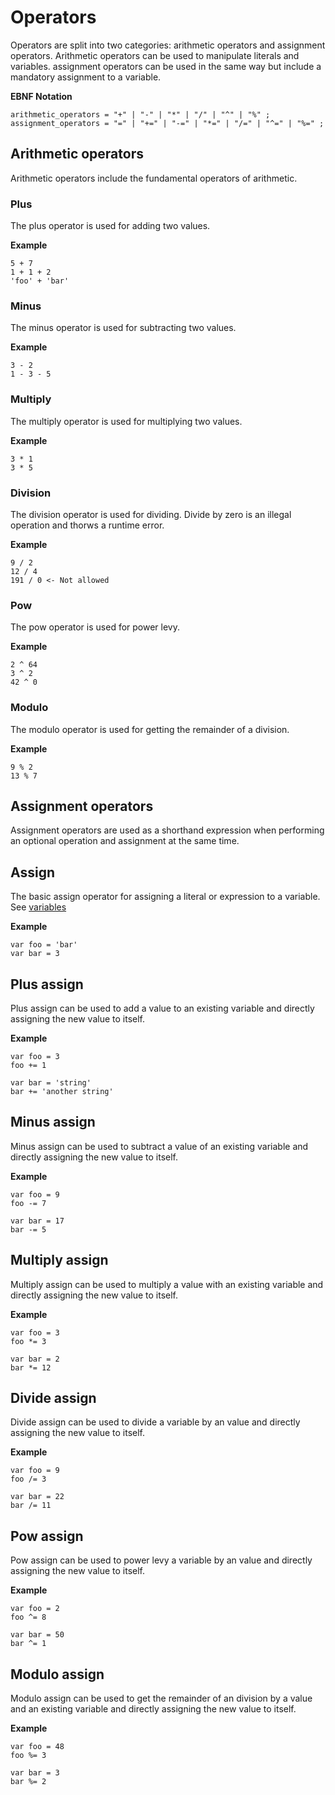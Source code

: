 # Operators

Operators are split into two categories: arithmetic operators and assignment operators. Arithmetic operators can be used to manipulate literals and variables. assignment operators can be used in the same way but include a mandatory assignment to a variable.

__EBNF Notation__
```ebnf
arithmetic_operators = "+" | "-" | "*" | "/" | "^" | "%" ;
assignment_operators = "=" | "+=" | "-=" | "*=" | "/=" | "^=" | "%=" ;
```

## Arithmetic operators

Arithmetic operators include the fundamental operators of arithmetic.

### Plus

The plus operator is used for adding two values.

__Example__
```ttr
5 + 7
1 + 1 + 2
'foo' + 'bar'
```

### Minus

The minus operator is used for subtracting two values.

__Example__
```ttr
3 - 2
1 - 3 - 5
```

### Multiply

The multiply operator is used for multiplying two values.

__Example__
```ttr
3 * 1
3 * 5
```

### Division

The division operator is used for dividing. Divide by zero is an illegal operation and thorws a runtime error.

__Example__
```ttr
9 / 2
12 / 4
191 / 0 <- Not allowed 
```

### Pow

The pow operator is used for power levy.

__Example__
```ttr
2 ^ 64
3 ^ 2
42 ^ 0
```

### Modulo 

The modulo operator is used for getting the remainder of a division.

__Example__
```ttr
9 % 2
13 % 7
```

## Assignment operators

Assignment operators are used as a shorthand expression when performing an optional operation and assignment at the same time.

## Assign

The basic assign operator for assigning a literal or expression to a variable. See [variables](variables.md)

__Example__
```ttr
var foo = 'bar'
var bar = 3
```

## Plus assign

Plus assign can be used to add a value to an existing variable and directly assigning the new value to itself.

__Example__
```ttr
var foo = 3
foo += 1

var bar = 'string'
bar += 'another string'
```

## Minus assign

Minus assign can be used to subtract a value of an existing variable and directly assigning the new value to itself.

__Example__
```ttr
var foo = 9
foo -= 7

var bar = 17
bar -= 5
```

## Multiply assign

Multiply assign can be used to multiply a value with an existing variable and directly assigning the new value to itself.

__Example__
```ttr
var foo = 3
foo *= 3

var bar = 2
bar *= 12
```

## Divide assign

Divide assign can be used to divide a variable by an value and directly assigning the new value to itself.

__Example__
```ttr
var foo = 9
foo /= 3

var bar = 22
bar /= 11
```

## Pow assign

Pow assign can be used to power levy a variable by an value and directly assigning the new value to itself. 

__Example__
```ttr
var foo = 2
foo ^= 8

var bar = 50
bar ^= 1
```

## Modulo assign

Modulo assign can be used to get the remainder of an division by a value and an existing variable and directly assigning the new value to itself.

__Example__
```ttr
var foo = 48
foo %= 3

var bar = 3
bar %= 2
```
